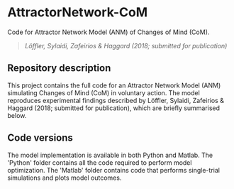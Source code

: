 # AttractorNetwork-CoM
Code for Attractor Network Model (ANM) of Changes of Mind (CoM). 
> *Löffler, Sylaidi, Zafeirios & Haggard (2018; submitted for publication)*

## Repository description
This project contains the full code for an Attractor Network Model (ANM) simulating Changes of Mind (CoM) in voluntary action. The model reproduces experimental findings described by Löffler, Sylaidi, Zafeirios & Haggard (2018; submitted for publication), which are briefly summarised below.

## Code versions
The model implementation is available in both Python and Matlab. 
The 'Python' folder contains all the code required to perform model optimization. 
The 'Matlab' folder contains code that performs single-trial simulations and plots model outcomes.


